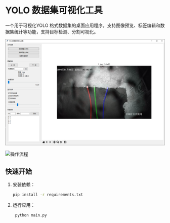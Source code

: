 # YOLO 数据集可视化工具

一个用于可视化YOLO 格式数据集的桌面应用程序，支持图像预览、标签编辑和数据集统计等功能，支持目标检测、分割可视化。

![界面](assets/main.png)

![操作流程](assets/main.gif)

## 快速开始

1. 安装依赖：

   ```bash
   pip install -r requirements.txt
   ```

2. 运行应用：

   ```bash
    python main.py
    ```
